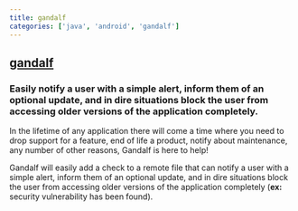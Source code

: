 ```yaml
---
title: gandalf
categories: ['java', 'android', 'gandalf']
---
```

## [gandalf](https://github.com/btkelly/gandalf)

### Easily notify a user with a simple alert, inform them of an optional update, and in dire situations block the user from accessing older versions of the application completely.


In the lifetime of any application there will come a time where you need to drop support for a feature, end of life a product, notify about maintenance, any number of other reasons, Gandalf is here to help!

Gandalf will easily add a check to a remote file that can notify a user with a simple alert, inform them of an optional update, and in dire situations block the user from accessing older versions of the application completely (**ex:** security vulnerability has been found).

